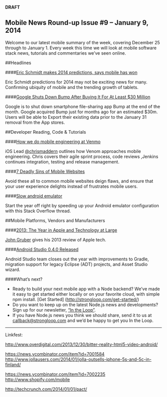 **DRAFT**

Mobile News Round-up Issue #9 – January 9, 2014
---

Welcome to our latest mobile summary of the week, covering December 25 through to January 1. Every week this time we will look at mobile software stack news, tutorials and commentaries we’ve seen online.

##Headlines

####[Eric Schmidt makes 2014 predictions, says mobile has won]( http://www.theverge.com/2013/12/30/5256248/eric-schmidt-says-mobile-has-won-2014-predictions)

Eric Schmidt predictions for 2014 may not be exciting news for many.  Confirming ubiquity of mobile and the trending growth of tablets.

####[Google Shuts Down Bump After Buying It For At Least $30 Million](http://www.businessinsider.com/google-shuts-down-bump-2014-1)

Google is to shut down smartphone file-sharing app Bump at the end of the month. Google acquired Bump just for months ago for an estimated $30m.  Users will be able to Export their existing data prior to the January 31 removal from the App stores.


##Developer Reading, Code & Tutorials

####[How we do mobile engineering at Venmo](http://chris.cm/how-we-do-mobile-engineering-at-venmo/)

iOS Lead [@chrismaddern](https://twitter.com/chrismaddern) outlines how Venom approaches mobile engineering. Chris covers their agile sprint process, code reviews ,Jenkins continues integration, testing and release management.

####[7 Deadly Sins of Mobile Websites](http://10kloc.wordpress.com/2013/12/26/7-deadly-sins-of-mobile-websites/)

Avoid these all to common mobile websites deign flaws, and ensure that your user experience delights instead of frustrates mobile users.


####[Slow android emulator](http://stackoverflow.com/questions/1554099/slow-android-emulator/13856866#13856866)

Start the year off right by speeding up your Android emulator configuration with this Stack Overflow thread.

##Mobile Platforms, Vendors and Manufacturers

####[2013: The Year in Apple and Technology at Large](http://daringfireball.net/2013/12/the_year_in_apple_and_technology)

[John Gruber](https://twitter.com/daringfireball) gives his 2013 review of Apple tech.

####[Android Studio 0.4.0 Released](http://tools.android.com/recent/androidstudio040released)

Android Studio team closes out the year with improvements to Gradle, migration support for legacy Eclipse (ADT) projects, and Asset Studio wizard.


####What’s next?
- Ready to build your next mobile app with a Node backend? We’ve made it easy to get started either locally or on your favorite cloud, with simple npm install. [Get Started] (http://strongloop.com/get-started/)
- Do you want to keep up on the latest Node.js news and developments? Sign up for our newsletter, [“In the Loop”](http://strongloop.com/newsletter).
- If you have Node.js news you think we should share, send it to us at [callback@strongloop.com](mailto:callback@strongloop.com) and we’d be happy to get you In the Loop.

---

Linkfest:


http://www.overdigital.com/2013/12/30/bitter-reality-html5-video-android/



https://news.ycombinator.com/item?id=7001584
http://www.jollausers.com/2014/01/jolla-outsells-iphone-5s-and-5c-in-finland/



https://news.ycombinator.com/item?id=7002235
http://www.shopify.com/mobile



http://techcrunch.com/2014/01/01/pact/





